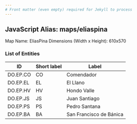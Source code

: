 ```yaml
---
# Front matter (even empty) required for Jekyll to process
---
```


## JavaScript Alias: maps/eliaspina

Map Name: EliasPina
Dimensions (Width x Height): 610x570





### List of Entities

ID | Short label | Label
---|---|---|
DO.EP.CO|CO|Comendador
DO.EP.EL|EL|El Llano
DO.EP.HV|HV|Hondo Valle
DO.EP.JS|JS|Juan Santiago
DO.EP.PS|PS|Pedro Santana
DO.EP.BA|BA|San Francisco de Bánica